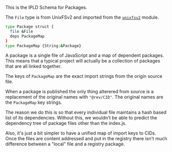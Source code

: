 This is the IPLD Schema for Packages.

The `File` type is from UnixFSv2 and imported from the
[`unixfsv2`](https://github.com/ipld/js-unixfsv2) module.

```sh
type Package struct {
  file &File
  deps PackageMap
}
type PackageMap {String:&Package}
```

A package is a single file of JavaScript and a map
of dependent packages. This means that a typical
project will actually be a collection of packages
that are all linked together.

The keys of `PackageMap` are the exact import strings
from the origin source file.

When a package is published the only thing alterered from
source is a replacement of the original names with
`"@rev/CID"`. The original names are the `PackageMap` key
strings.

The reason we do this is so that every individual file maintains
a hash based list of its dependencies. Without this, we
wouldn't be able to predict the dependency tree of
package files other than the index.js.

Also, it's just a bit simpler to have a unified map of import keys
to CIDs. Once the files are content addressed and put in the registry
there isn't much difference between a "local" file and a registry
package.
